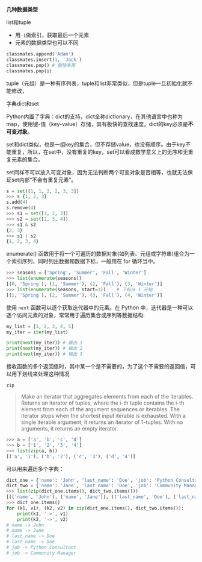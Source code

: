 **几种数据类型**

list和tuple

- 用`-1`做索引，获取最后一个元素
- 元素的数据类型也可以不同

```PYTHON
classmates.append('Adam')
classmates.insert(1, 'Jack')
classmates.pop() # 删除末尾
classmates.pop(i)
```

tuple（元组）是一种有序列表，tuple和list非常类似，但是tuple一旦初始化就不能修改，

字典dict和set

Python内置了字典：dict的支持，dict全称dictionary，在其他语言中也称为map，使用键-值（key-value）存储，具有极快的查找速度。dict的key必须是**不可变对象**。

set和dict类似，也是一组key的集合，但不存储value，也没有顺序。由于key不能重复，所以，在set中，没有重复的key，set可以看成数学意义上的无序和无重复元素的集合。

set同样不可以放入可变对象，因为无法判断两个可变对象是否相等，也就无法保证set内部“不会有重复元素”。

```PYTHON
s = set([1, 1, 2, 2, 3, 3])
>>> s {1, 2, 3}
s.add(4)
s.remove(4)
>>> s1 = set([1, 2, 3])
>>> s2 = set([2, 3, 4])
>>> s1 & s2
{2, 3}
>>> s1 | s2
{1, 2, 3, 4}
```





enumerate() 函数用于将一个可遍历的数据对象(如列表、元组或字符串)组合为一个索引序列，同时列出数据和数据下标，一般用在 for 循环当中。

```python
>>> seasons = ['Spring', 'Summer', 'Fall', 'Winter']
>>> list(enumerate(seasons))
[(0, 'Spring'), (1, 'Summer'), (2, 'Fall'), (3, 'Winter')]
>>> list(enumerate(seasons, start=1))    # 下标从 1 开始
[(1, 'Spring'), (2, 'Summer'), (3, 'Fall'), (4, 'Winter')]
```

使用 `next` 函数可以逐个获取迭代器中的元素。在 Python 中，迭代器是一种可以逐个访问元素的对象，常常用于遍历集合或序列等数据结构:

```python
my_list = [1, 2, 3, 4, 5]
my_iter = iter(my_list)

print(next(my_iter)) # 输出 1
print(next(my_iter)) # 输出 2
print(next(my_iter)) # 输出 3
```

接收函数的多个返回值时，其中某一个是不需要的，为了这个不需要的返回值，可以用下划线来处理这种情况

`zip`

> Make an iterator that aggregates elements from each of the iterables. Returns an iterator of tuples, where the i-th tuple contains the i-th element from each of the argument sequences or iterables. The iterator stops when the shortest input iterable is exhausted. With a single iterable argument, it returns an iterator of 1-tuples. With no arguments, it returns an empty iterator.

```python
>>> a = ['a', 'b', 'c', 'd']
>>> b = ['1', '2', '3', '4']
>>> list(zip(a, b))
[('a', '1'), ('b', '2'), ('c', '3'), ('d', '4')]
```

可以用来遍历多个字典：

```PYTHON
dict_one = {'name': 'John', 'last_name': 'Doe', 'job': 'Python Consultant'}
dict_two = {'name': 'Jane', 'last_name': 'Doe', 'job': 'Community Manager'}
>>> list(zip(dict_one.items(), dict_two.items()))
[(('name', 'John'), ('name', 'Jane')), (('last_name', 'Doe'), ('last_name', 'Doe')), (('job', 'Python Consultant'), ('job', 'Community Manager'))]
>>> dict_one.items()
for (k1, v1), (k2, v2) in zip(dict_one.items(), dict_two.items()):
    print(k1, '->', v1)
    print(k2, '->', v2)
# name -> John
# name -> Jane
# last_name -> Doe
# last_name -> Doe
# job -> Python Consultant
# job -> Community Manager
```

